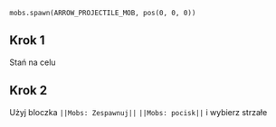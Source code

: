 ```blocks
mobs.spawn(ARROW_PROJECTILE_MOB, pos(0, 0, 0))
```
## Krok 1
Stań na celu

## Krok 2
Użyj bloczka ``||Mobs: Zespawnuj||`` ``||Mobs: pocisk||`` i wybierz strzałe 
